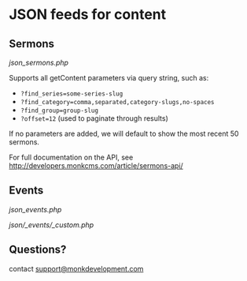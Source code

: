 JSON feeds for content
======================

Sermons
-------

*json_sermons.php*

Supports all getContent parameters via query string, such as:

- `?find_series=some-series-slug`
- `?find_category=comma,separated,category-slugs,no-spaces`
- `?find_group=group-slug`
- `?offset=12` (used to paginate through results)

If no parameters are added, we will default to show the most recent 50 sermons.

For full documentation on the API, see http://developers.monkcms.com/article/sermons-api/

Events
------

*json_events.php*

*json/_events/_custom.php*


Questions?
----------

contact [support@monkdevelopment.com](mailto:support@monkdevelopment.com)
